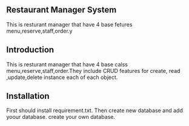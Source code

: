 
## **Restaurant Manager System**

This is resturant manager that have 4 base fetures menu,reserve,staff,order.y
## **Introduction**

This is resturant manager that have 4 base calss menu,reserve,staff,order.They include CRUD features for create, read ,update,delete instance each  of each object.

## **Installation**

First should install requirement.txt. Then create new database and add yoour database. create your own database.

